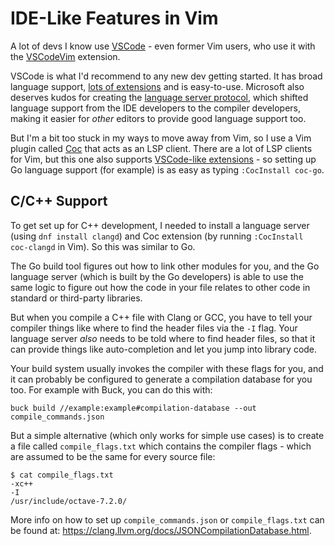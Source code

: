 # IDE-Like Features in Vim

A lot of devs I know use [VSCode][vscode] - even former Vim users, who use it
with the [VSCodeVim][vscodevim] extension.

VSCode is what I'd recommend to any new dev getting started. It has broad
language support, [lots of extensions][marketplace] and is easy-to-use.
Microsoft also deserves kudos for creating the [language server protocol][lsp],
which shifted language support from the IDE developers to the compiler
developers, making it easier for _other_ editors to provide good language
support too.

But I'm a bit too stuck in my ways to move away from Vim, so I use a Vim plugin
called [Coc][coc] that acts as an LSP client. There are a lot of LSP clients
for Vim, but this one also supports [VSCode-like extensions][coc-extensions] -
so setting up Go language support (for example) is as easy as typing
`:CocInstall coc-go`.

## C/C++ Support

To get set up for C++ development, I needed to install a language server (using
`dnf install clangd`) and Coc extension (by running `:CocInstall coc-clangd` in
Vim). So this was similar to Go.

The Go build tool figures out how to link other modules for you, and the Go
language server (which is built by the Go developers) is able to use the same
logic to figure out how the code in your file relates to other code in standard
or third-party libraries.

But when you compile a C++ file with Clang or GCC, you have to tell your
compiler things like where to find the header files via the `-I` flag. Your
language server _also_ needs to be told where to find header files, so that it
can provide things like auto-completion and let you jump into library code.

Your build system usually invokes the compiler with these flags for you, and it
can probably be configured to generate a compilation database for you too. For
example with Buck, you can do this with:

```
buck build //example:example#compilation-database --out compile_commands.json
```

But a simple alternative (which only works for simple use cases) is to create a
file called `compile_flags.txt` which contains the compiler flags - which are assumed to be the same for every source file:

```
$ cat compile_flags.txt
-xc++
-I
/usr/include/octave-7.2.0/
```

More info on how to set up `compile_commands.json` or `compile_flags.txt` can
be found at: <https://clang.llvm.org/docs/JSONCompilationDatabase.html>.

[vscode]: https://code.visualstudio.com/
[vscodevim]: https://marketplace.visualstudio.com/items?itemName=vscodevim.vim
[marketplace]: https://marketplace.visualstudio.com/VSCode
[lsp]: https://microsoft.github.io/language-server-protocol/
[coc]: https://github.com/neoclide/coc.nvim/
[coc-extensions]: https://github.com/neoclide/coc.nvim/wiki/Using-coc-extensions
